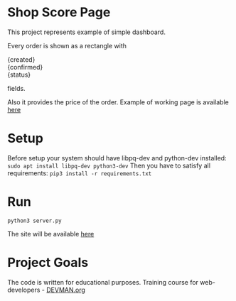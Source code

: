 # Shop Score Page

This project represents example of simple dashboard.

Every order is shown as a rectangle with  

{created} <br />
{confirmed} <br />
{status}

fields. 

Also it provides the price of the order.
Example of working page is available [here](http://hidden-basin-76325.herokuapp.com/)

# Setup

Before setup your system should have libpq-dev and python-dev installed:
`
sudo apt install libpq-dev python3-dev
`
Then you have to satisfy all requirements:
`
pip3 install -r requirements.txt
`

# Run
`python3 server.py`

The site will be available [here](http://localhost:5000/)

# Project Goals

The code is written for educational purposes. Training course for web-developers - [DEVMAN.org](https://devman.org)
